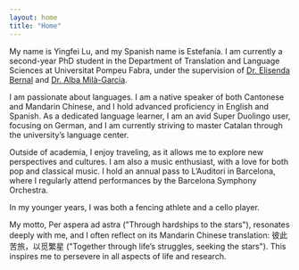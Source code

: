 ```yaml
---
layout: home
title: "Home"
---
```


My name is Yingfei Lu, and my Spanish name is Estefanía. I am currently a second-year PhD student in the Department of Translation and Language Sciences at Universitat Pompeu Fabra, under the supervision of 
  <a href="https://www.upf.edu/web/elisenda-bernal" target="_blank">Dr. Elisenda Bernal</a> 
  and 
  <a href="https://www.upf.edu/web/alba-mila" target="_blank">Dr. Alba Milà-Garcia</a>.
</p>

I am passionate about languages. I am a native speaker of both Cantonese and Mandarin Chinese, and I hold advanced proficiency in English and Spanish. As a dedicated language learner, I am an avid Super Duolingo user, focusing on German, and I am currently striving to master Catalan through the university’s language center.

Outside of academia, I enjoy traveling, as it allows me to explore new perspectives and cultures. I am also a music enthusiast, with a love for both pop and classical music. I hold an annual pass to L’Auditori in Barcelona, where I regularly attend performances by the Barcelona Symphony Orchestra.

In my younger years, I was both a fencing athlete and a cello player.

My motto, Per aspera ad astra ("Through hardships to the stars"), resonates deeply with me, and I often reflect on its Mandarin Chinese translation: 彼此苦旅，以觅繁星 ("Together through life’s struggles, seeking the stars"). This inspires me to persevere in all aspects of life and research.
